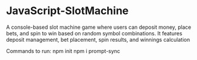 # JavaScript-SlotMachine
A console-based slot machine game where users can deposit money, place bets, and spin to win based on random symbol combinations. It features deposit management, bet placement, spin results, and winnings calculation

Commands to run:
npm init
npm i prompt-sync                                                                                       
